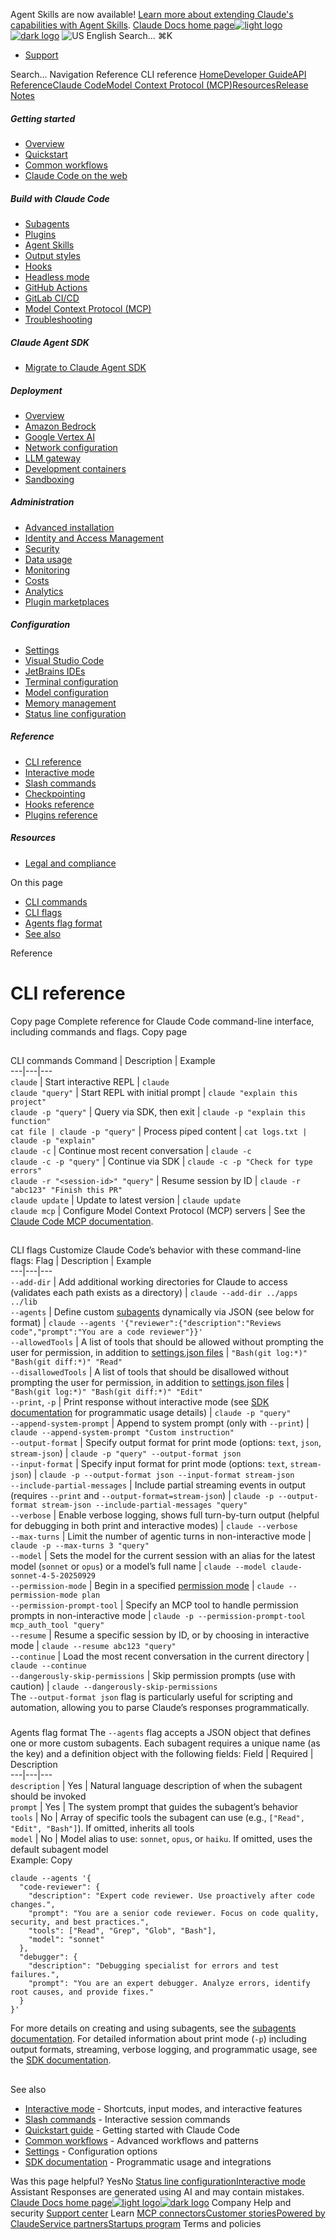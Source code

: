 Agent Skills are now available! [Learn more about extending Claude's capabilities with Agent Skills](https://docs.claude.com/en/docs/agents-and-tools/agent-skills/overview).
[Claude Docs home page![light logo](https://mintcdn.com/anthropic-claude-docs/DcI2Ybid7ZEnFaf0/logo/light.svg?fit=max&auto=format&n=DcI2Ybid7ZEnFaf0&q=85&s=c877c45432515ee69194cb19e9f983a2)![dark logo](https://mintcdn.com/anthropic-claude-docs/DcI2Ybid7ZEnFaf0/logo/dark.svg?fit=max&auto=format&n=DcI2Ybid7ZEnFaf0&q=85&s=f5bb877be0cb3cba86cf6d7c88185216)](https://docs.claude.com/)
![US](https://d3gk2c5xim1je2.cloudfront.net/flags/US.svg)
English
Search...
⌘K
  * [Support](https://support.claude.com/)


Search...
Navigation
Reference
CLI reference
[Home](https://docs.claude.com/en/home)[Developer Guide](https://docs.claude.com/en/docs/intro)[API Reference](https://docs.claude.com/en/api/overview)[Claude Code](https://docs.claude.com/en/docs/claude-code/overview)[Model Context Protocol (MCP)](https://docs.claude.com/en/docs/mcp)[Resources](https://docs.claude.com/en/resources/overview)[Release Notes](https://docs.claude.com/en/release-notes/overview)
##### Getting started
  * [Overview](https://docs.claude.com/en/docs/claude-code/overview)
  * [Quickstart](https://docs.claude.com/en/docs/claude-code/quickstart)
  * [Common workflows](https://docs.claude.com/en/docs/claude-code/common-workflows)
  * [Claude Code on the web](https://docs.claude.com/en/docs/claude-code/claude-code-on-the-web)


##### Build with Claude Code
  * [Subagents](https://docs.claude.com/en/docs/claude-code/sub-agents)
  * [Plugins](https://docs.claude.com/en/docs/claude-code/plugins)
  * [Agent Skills](https://docs.claude.com/en/docs/claude-code/skills)
  * [Output styles](https://docs.claude.com/en/docs/claude-code/output-styles)
  * [Hooks](https://docs.claude.com/en/docs/claude-code/hooks-guide)
  * [Headless mode](https://docs.claude.com/en/docs/claude-code/headless)
  * [GitHub Actions](https://docs.claude.com/en/docs/claude-code/github-actions)
  * [GitLab CI/CD](https://docs.claude.com/en/docs/claude-code/gitlab-ci-cd)
  * [Model Context Protocol (MCP)](https://docs.claude.com/en/docs/claude-code/mcp)
  * [Troubleshooting](https://docs.claude.com/en/docs/claude-code/troubleshooting)


##### Claude Agent SDK
  * [Migrate to Claude Agent SDK](https://docs.claude.com/en/docs/claude-code/sdk/migration-guide)


##### Deployment
  * [Overview](https://docs.claude.com/en/docs/claude-code/third-party-integrations)
  * [Amazon Bedrock](https://docs.claude.com/en/docs/claude-code/amazon-bedrock)
  * [Google Vertex AI](https://docs.claude.com/en/docs/claude-code/google-vertex-ai)
  * [Network configuration](https://docs.claude.com/en/docs/claude-code/network-config)
  * [LLM gateway](https://docs.claude.com/en/docs/claude-code/llm-gateway)
  * [Development containers](https://docs.claude.com/en/docs/claude-code/devcontainer)
  * [Sandboxing](https://docs.claude.com/en/docs/claude-code/sandboxing)


##### Administration
  * [Advanced installation](https://docs.claude.com/en/docs/claude-code/setup)
  * [Identity and Access Management](https://docs.claude.com/en/docs/claude-code/iam)
  * [Security](https://docs.claude.com/en/docs/claude-code/security)
  * [Data usage](https://docs.claude.com/en/docs/claude-code/data-usage)
  * [Monitoring](https://docs.claude.com/en/docs/claude-code/monitoring-usage)
  * [Costs](https://docs.claude.com/en/docs/claude-code/costs)
  * [Analytics](https://docs.claude.com/en/docs/claude-code/analytics)
  * [Plugin marketplaces](https://docs.claude.com/en/docs/claude-code/plugin-marketplaces)


##### Configuration
  * [Settings](https://docs.claude.com/en/docs/claude-code/settings)
  * [Visual Studio Code](https://docs.claude.com/en/docs/claude-code/vs-code)
  * [JetBrains IDEs](https://docs.claude.com/en/docs/claude-code/jetbrains)
  * [Terminal configuration](https://docs.claude.com/en/docs/claude-code/terminal-config)
  * [Model configuration](https://docs.claude.com/en/docs/claude-code/model-config)
  * [Memory management](https://docs.claude.com/en/docs/claude-code/memory)
  * [Status line configuration](https://docs.claude.com/en/docs/claude-code/statusline)


##### Reference
  * [CLI reference](https://docs.claude.com/en/docs/claude-code/cli-reference)
  * [Interactive mode](https://docs.claude.com/en/docs/claude-code/interactive-mode)
  * [Slash commands](https://docs.claude.com/en/docs/claude-code/slash-commands)
  * [Checkpointing](https://docs.claude.com/en/docs/claude-code/checkpointing)
  * [Hooks reference](https://docs.claude.com/en/docs/claude-code/hooks)
  * [Plugins reference](https://docs.claude.com/en/docs/claude-code/plugins-reference)


##### Resources
  * [Legal and compliance](https://docs.claude.com/en/docs/claude-code/legal-and-compliance)


On this page
  * [CLI commands](https://docs.claude.com/en/docs/claude-code/cli-reference#cli-commands)
  * [CLI flags](https://docs.claude.com/en/docs/claude-code/cli-reference#cli-flags)
  * [Agents flag format](https://docs.claude.com/en/docs/claude-code/cli-reference#agents-flag-format)
  * [See also](https://docs.claude.com/en/docs/claude-code/cli-reference#see-also)


Reference
# CLI reference
Copy page
Complete reference for Claude Code command-line interface, including commands and flags.
Copy page
## 
[​](https://docs.claude.com/en/docs/claude-code/cli-reference#cli-commands)
CLI commands
Command | Description | Example  
---|---|---  
`claude` | Start interactive REPL | `claude`  
`claude "query"` | Start REPL with initial prompt | `claude "explain this project"`  
`claude -p "query"` | Query via SDK, then exit | `claude -p "explain this function"`  
`cat file | claude -p "query"` | Process piped content | `cat logs.txt | claude -p "explain"`  
`claude -c` | Continue most recent conversation | `claude -c`  
`claude -c -p "query"` | Continue via SDK | `claude -c -p "Check for type errors"`  
`claude -r "<session-id>" "query"` | Resume session by ID | `claude -r "abc123" "Finish this PR"`  
`claude update` | Update to latest version | `claude update`  
`claude mcp` | Configure Model Context Protocol (MCP) servers | See the [Claude Code MCP documentation](https://docs.claude.com/en/docs/claude-code/mcp).  
## 
[​](https://docs.claude.com/en/docs/claude-code/cli-reference#cli-flags)
CLI flags
Customize Claude Code’s behavior with these command-line flags: Flag | Description | Example  
---|---|---  
`--add-dir` | Add additional working directories for Claude to access (validates each path exists as a directory) | `claude --add-dir ../apps ../lib`  
`--agents` | Define custom [subagents](https://docs.claude.com/en/docs/claude-code/sub-agents) dynamically via JSON (see below for format) | `claude --agents '{"reviewer":{"description":"Reviews code","prompt":"You are a code reviewer"}}'`  
`--allowedTools` | A list of tools that should be allowed without prompting the user for permission, in addition to [settings.json files](https://docs.claude.com/en/docs/claude-code/settings) | `"Bash(git log:*)" "Bash(git diff:*)" "Read"`  
`--disallowedTools` | A list of tools that should be disallowed without prompting the user for permission, in addition to [settings.json files](https://docs.claude.com/en/docs/claude-code/settings) | `"Bash(git log:*)" "Bash(git diff:*)" "Edit"`  
`--print`, `-p` | Print response without interactive mode (see [SDK documentation](https://docs.claude.com/en/docs/claude-code/sdk) for programmatic usage details) | `claude -p "query"`  
`--append-system-prompt` | Append to system prompt (only with `--print`) | `claude --append-system-prompt "Custom instruction"`  
`--output-format` | Specify output format for print mode (options: `text`, `json`, `stream-json`) | `claude -p "query" --output-format json`  
`--input-format` | Specify input format for print mode (options: `text`, `stream-json`) | `claude -p --output-format json --input-format stream-json`  
`--include-partial-messages` | Include partial streaming events in output (requires `--print` and `--output-format=stream-json`) | `claude -p --output-format stream-json --include-partial-messages "query"`  
`--verbose` | Enable verbose logging, shows full turn-by-turn output (helpful for debugging in both print and interactive modes) | `claude --verbose`  
`--max-turns` | Limit the number of agentic turns in non-interactive mode | `claude -p --max-turns 3 "query"`  
`--model` | Sets the model for the current session with an alias for the latest model (`sonnet` or `opus`) or a model’s full name | `claude --model claude-sonnet-4-5-20250929`  
`--permission-mode` | Begin in a specified [permission mode](https://docs.claude.com/en/docs/claude-code/iam#permission-modes) | `claude --permission-mode plan`  
`--permission-prompt-tool` | Specify an MCP tool to handle permission prompts in non-interactive mode | `claude -p --permission-prompt-tool mcp_auth_tool "query"`  
`--resume` | Resume a specific session by ID, or by choosing in interactive mode | `claude --resume abc123 "query"`  
`--continue` | Load the most recent conversation in the current directory | `claude --continue`  
`--dangerously-skip-permissions` | Skip permission prompts (use with caution) | `claude --dangerously-skip-permissions`  
The `--output-format json` flag is particularly useful for scripting and automation, allowing you to parse Claude’s responses programmatically.
### 
[​](https://docs.claude.com/en/docs/claude-code/cli-reference#agents-flag-format)
Agents flag format
The `--agents` flag accepts a JSON object that defines one or more custom subagents. Each subagent requires a unique name (as the key) and a definition object with the following fields: Field | Required | Description  
---|---|---  
`description` | Yes | Natural language description of when the subagent should be invoked  
`prompt` | Yes | The system prompt that guides the subagent’s behavior  
`tools` | No | Array of specific tools the subagent can use (e.g., `["Read", "Edit", "Bash"]`). If omitted, inherits all tools  
`model` | No | Model alias to use: `sonnet`, `opus`, or `haiku`. If omitted, uses the default subagent model  
Example:
Copy
```
claude --agents '{
  "code-reviewer": {
    "description": "Expert code reviewer. Use proactively after code changes.",
    "prompt": "You are a senior code reviewer. Focus on code quality, security, and best practices.",
    "tools": ["Read", "Grep", "Glob", "Bash"],
    "model": "sonnet"
  },
  "debugger": {
    "description": "Debugging specialist for errors and test failures.",
    "prompt": "You are an expert debugger. Analyze errors, identify root causes, and provide fixes."
  }
}'

```

For more details on creating and using subagents, see the [subagents documentation](https://docs.claude.com/en/docs/claude-code/sub-agents). For detailed information about print mode (`-p`) including output formats, streaming, verbose logging, and programmatic usage, see the [SDK documentation](https://docs.claude.com/en/docs/claude-code/sdk).
## 
[​](https://docs.claude.com/en/docs/claude-code/cli-reference#see-also)
See also
  * [Interactive mode](https://docs.claude.com/en/docs/claude-code/interactive-mode) - Shortcuts, input modes, and interactive features
  * [Slash commands](https://docs.claude.com/en/docs/claude-code/slash-commands) - Interactive session commands
  * [Quickstart guide](https://docs.claude.com/en/docs/claude-code/quickstart) - Getting started with Claude Code
  * [Common workflows](https://docs.claude.com/en/docs/claude-code/common-workflows) - Advanced workflows and patterns
  * [Settings](https://docs.claude.com/en/docs/claude-code/settings) - Configuration options
  * [SDK documentation](https://docs.claude.com/en/docs/claude-code/sdk) - Programmatic usage and integrations


Was this page helpful?
YesNo
[Status line configuration](https://docs.claude.com/en/docs/claude-code/statusline)[Interactive mode](https://docs.claude.com/en/docs/claude-code/interactive-mode)
Assistant
Responses are generated using AI and may contain mistakes.
[Claude Docs home page![light logo](https://mintcdn.com/anthropic-claude-docs/DcI2Ybid7ZEnFaf0/logo/light.svg?fit=max&auto=format&n=DcI2Ybid7ZEnFaf0&q=85&s=c877c45432515ee69194cb19e9f983a2)![dark logo](https://mintcdn.com/anthropic-claude-docs/DcI2Ybid7ZEnFaf0/logo/dark.svg?fit=max&auto=format&n=DcI2Ybid7ZEnFaf0&q=85&s=f5bb877be0cb3cba86cf6d7c88185216)](https://docs.claude.com/)
Company
Help and security
[Support center](https://support.claude.com/)
Learn
[MCP connectors](https://claude.com/partners/mcp)[Customer stories](https://www.claude.com/customers)[Powered by Claude](https://claude.com/partners/powered-by-claude)[Service partners](https://claude.com/partners/services)[Startups program](https://claude.com/programs/startups)
Terms and policies
